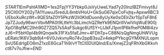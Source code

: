 $START$IEmPshlA1IMD+1es2FpjYY3Ybkp0JsVyUweLYad7y20InzIBZFmivyt8J25CII0OY202yTA1YuwuJ5redJL6mbVHoU+GkSuG67qixCoFvjtq+Apxw6BC3UEboXuRczWt+9QESfaZ0Y5PkzW2li0KIdDuon8yUyXe0sOElrZkr1SpTsF8hEJp7ZJudy96wrrVbvMPA0t9LtfeYc3bLimchQZReYk9ENQriIlVwlVIqWuE900jXpO18qfMC2Ihh90Z7ZQ57s5AsFSukgc6UfSY+LIJkFJ1pm1P6kfheP0M8I4zvzJ6+P5bH0pl4b9tQnqwIk31FXs5faEJmr+4FDhTp+C88N/sQgNmgUhWVUguERatc1K6V3qb9j4+6V0JvkvnyRo74v2ppB3suZv4ekpPYkcgGYMXNULopmSvU5EdrIgEO6mZ1xzE6GcaT1h9/vYTtCI0DUlQlnd/Es/XmejZ2qFRhXbGKkvhct87v7oJfiw=$END$